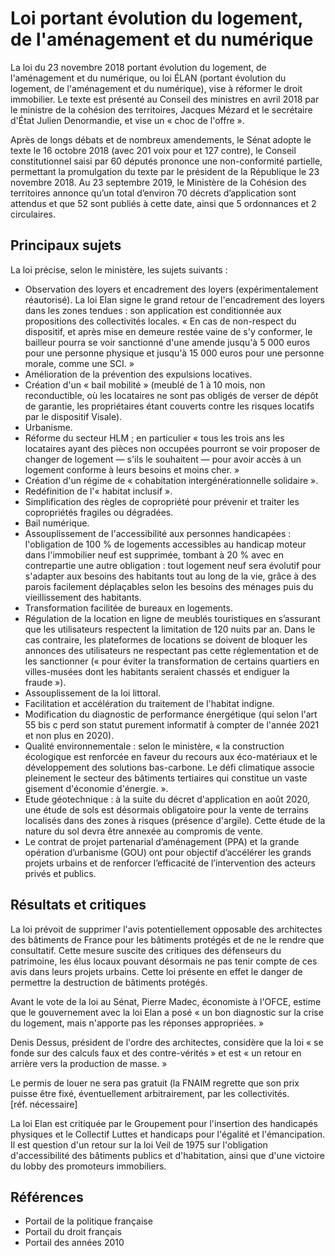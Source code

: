 # Loi portant évolution du logement, de l'aménagement et du numérique

La loi du 23 novembre 2018 portant évolution du logement, de l'aménagement et du numérique, ou loi ÉLAN (portant évolution du logement, de l'aménagement et du numérique), vise à réformer le droit immobilier. Le texte est présenté au Conseil des ministres en avril 2018 par le ministre de la cohésion des territoires, Jacques Mézard et le secrétaire d'État Julien Denormandie, et vise un « choc de l'offre ».

Après de longs débats et de nombreux amendements, le Sénat adopte le texte le 16 octobre 2018 (avec 201 voix pour et 127 contre), le Conseil constitutionnel saisi par 60 députés prononce une non-conformité partielle, permettant la promulgation du texte par le président de la République le 23 novembre 2018. Au 23 septembre 2019, le Ministère de la Cohésion des territoires annonce qu’un total d’environ 70 décrets d’application sont attendus et que 52 sont publiés à cette date, ainsi que 5 ordonnances et 2 circulaires.

## Principaux sujets

La loi précise, selon le ministère, les sujets suivants :

- Observation des loyers et encadrement des loyers (expérimentalement réautorisé). La loi Elan signe le grand retour de l'encadrement des loyers dans les zones tendues : son application est conditionnée aux propositions des collectivités locales. « En cas de non-respect du dispositif, et après mise en demeure restée vaine de s'y conformer, le bailleur pourra se voir sanctionné d'une amende jusqu'à 5 000 euros pour une personne physique et jusqu'à 15 000 euros pour une personne morale, comme une SCI. »
- Amélioration de la prévention des expulsions locatives.
- Création d'un « bail mobilité » (meublé de 1 à 10 mois, non reconductible, où les locataires ne sont pas obligés de verser de dépôt de garantie, les propriétaires étant couverts contre les risques locatifs par le dispositif Visale).
- Urbanisme.
- Réforme du secteur HLM ; en particulier « tous les trois ans les locataires ayant des pièces non occupées pourront se voir proposer de changer de logement — s'ils le souhaitent — pour avoir accès à un logement conforme à leurs besoins et moins cher. »
- Création d'un régime de « cohabitation intergénérationnelle solidaire ».
- Redéfinition de l'« habitat inclusif ».
- Simplification des règles de copropriété pour prévenir et traiter les copropriétés fragiles ou dégradées.
- Bail numérique.
- Assouplissement de l'accessibilité aux personnes handicapées : l'obligation de 100 % de logements accessibles au handicap moteur dans l'immobilier neuf est supprimée, tombant à 20 % avec en contrepartie une autre obligation : tout logement neuf sera évolutif pour s'adapter aux besoins des habitants tout au long de la vie, grâce à des parois facilement déplaçables selon les besoins des ménages puis du vieillissement des habitants.
- Transformation facilitée de bureaux en logements.
- Régulation de la location en ligne de meublés touristiques en s’assurant que les utilisateurs respectent la limitation de 120 nuits par an. Dans le cas contraire, les plateformes de locations se doivent de bloquer les annonces des utilisateurs ne respectant pas cette réglementation et de les sanctionner (« pour éviter la transformation de certains quartiers en villes-musées dont les habitants seraient chassés et endiguer la fraude »).
- Assouplissement de la loi littoral.
- Facilitation et accélération du traitement de l'habitat indigne.
- Modification du diagnostic de performance énergétique (qui selon l'art 55 bis c perd son statut purement informatif à compter de l'année 2021 et non plus en 2020).
- Qualité environnementale : selon le ministère, « la construction écologique est renforcée en faveur du recours aux éco-matériaux et le développement des solutions bas-carbone. Le défi climatique associe pleinement le secteur des bâtiments tertiaires qui constitue un vaste gisement d'économie d'énergie. ».
- Etude géotechnique : à la suite du décret d'application en août 2020, une étude de sols est désormais obligatoire pour la vente de terrains localisés dans des zones à risques (présence d'argile). Cette étude de la nature du sol devra être annexée au compromis de vente.
- Le contrat de projet partenarial d’aménagement (PPA) et la grande opération d’urbanisme (GOU) ont pour objectif d’accélérer les grands projets urbains et de renforcer l’efficacité de l’intervention des acteurs privés et publics.

## Résultats et critiques

La loi prévoit de supprimer l'avis potentiellement opposable des architectes des bâtiments de France pour les bâtiments protégés et de ne le rendre que consultatif. Cette mesure suscite des critiques des défenseurs du patrimoine, les élus locaux pouvant désormais ne pas tenir compte de ces avis dans leurs projets urbains. Cette loi présente en effet le danger de permettre la destruction de bâtiments protégés.

Avant le vote de la loi au Sénat, Pierre Madec, économiste à l'OFCE, estime que le gouvernement avec la loi Elan a posé « un bon diagnostic sur la crise du logement, mais n'apporte pas les réponses appropriées. »

Denis Dessus, président de l'ordre des architectes, considère que la loi « se fonde sur des calculs faux et des contre-vérités » et est « un retour en arrière vers la production de masse. »

Le permis de louer ne sera pas gratuit (la FNAIM regrette que son prix puisse être fixé, éventuellement arbitrairement, par les collectivités.\[réf. nécessaire\]

La loi Elan est critiquée par le Groupement pour l'insertion des handicapés physiques et le Collectif Luttes et handicaps pour l'égalité et l'émancipation. Il est question d'un retour sur la loi Veil de 1975 sur l'obligation d'accessibilité des bâtiments publics et d'habitation, ainsi que d'une victoire du lobby des promoteurs immobiliers.

## Références

- Portail de la politique française
- Portail du droit français
- Portail des années 2010
